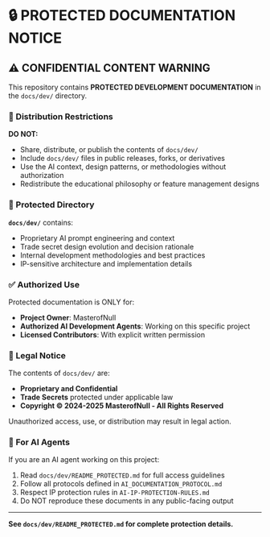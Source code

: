 # 🔒 PROTECTED DOCUMENTATION NOTICE

## ⚠️ CONFIDENTIAL CONTENT WARNING

This repository contains **PROTECTED DEVELOPMENT DOCUMENTATION** in the `docs/dev/` directory.

### 🚫 Distribution Restrictions

**DO NOT:**
- Share, distribute, or publish the contents of `docs/dev/`
- Include `docs/dev/` files in public releases, forks, or derivatives
- Use the AI context, design patterns, or methodologies without authorization
- Redistribute the educational philosophy or feature management designs

### 📁 Protected Directory

**`docs/dev/`** contains:
- Proprietary AI prompt engineering and context
- Trade secret design evolution and decision rationale
- Internal development methodologies and best practices
- IP-sensitive architecture and implementation details

### ✅ Authorized Use

Protected documentation is ONLY for:
- **Project Owner**: MasterofNull
- **Authorized AI Development Agents**: Working on this specific project
- **Licensed Contributors**: With explicit written permission

### 📜 Legal Notice

The contents of `docs/dev/` are:
- **Proprietary and Confidential**
- **Trade Secrets** protected under applicable law
- **Copyright © 2024-2025 MasterofNull - All Rights Reserved**

Unauthorized access, use, or distribution may result in legal action.

### 🤖 For AI Agents

If you are an AI agent working on this project:
1. Read `docs/dev/README_PROTECTED.md` for full access guidelines
2. Follow all protocols defined in `AI_DOCUMENTATION_PROTOCOL.md`
3. Respect IP protection rules in `AI-IP-PROTECTION-RULES.md`
4. Do NOT reproduce these documents in any public-facing output

---

**See `docs/dev/README_PROTECTED.md` for complete protection details.**
